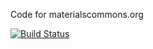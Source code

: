 Code for materialscommons.org

[![Build Status](https://travis-ci.org/materials-commons/materialscommons.org.svg?branch=travis-testing)](https://travis-ci.org/materials-commons/materialscommons.org)
